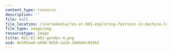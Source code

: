 ```yaml
---
content_type: resource
description: ''
file: null
file_location: /coursemedia/res-ec-001-exploring-fairness-in-machine-learning-for-international-development-spring-2020/de105aa8e6989d302a1b3dd4dec919b2_RES-EC-001-gender-4.png
file_type: image/png
resourcetype: Image
title: RES-EC-001-gender-4.png
uid: de105aa8-e698-9d30-2a1b-3dd4dec919b2
---
```


